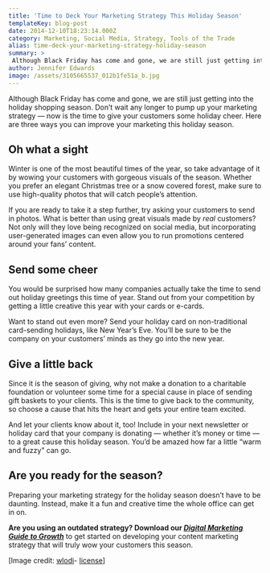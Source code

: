 ```yaml
---
title: 'Time to Deck Your Marketing Strategy This Holiday Season'
templateKey: blog-post
date: 2014-12-10T18:23:14.000Z
category: Marketing, Social Media, Strategy, Tools of the Trade
alias: time-deck-your-marketing-strategy-holiday-season
summary: > 
 Although Black Friday has come and gone, we are still just getting into the holiday shopping season. Don’t wait any longer to pump up your marketing strategy — now is the time to give your customers some holiday cheer. Here are three ways you can improve your marketing this holiday season.
author: Jennifer Edwards
image: /assets/3105665537_012b1fe51a_b.jpg
---
```


Although Black Friday has come and gone, we are still just getting into the holiday shopping season. Don’t wait any longer to pump up your marketing strategy — now is the time to give your customers some holiday cheer. Here are three ways you can improve your marketing this holiday season.

Oh what a sight
---------------

Winter is one of the most beautiful times of the year, so take advantage of it by wowing your customers with gorgeous visuals of the season. Whether you prefer an elegant Christmas tree or a snow covered forest, make sure to use high-quality photos that will catch people’s attention.

If you are ready to take it a step further, try asking your customers to send in photos. What is better than using great visuals made by _real_ customers? Not only will they love being recognized on social media, but incorporating user-generated images can even allow you to run promotions centered around your fans’ content.

Send some cheer
---------------

You would be surprised how many companies actually take the time to send out holiday greetings this time of year. Stand out from your competition by getting a little creative this year with your cards or e-cards.

Want to stand out even more? Send your holiday card on non-traditional card-sending holidays, like New Year’s Eve. You’ll be sure to be the company on your customers’ minds as they go into the new year.

Give a little back
------------------

Since it is the season of giving, why not make a donation to a charitable foundation or volunteer some time for a special cause in place of sending gift baskets to your clients. This is the time to give back to the community, so choose a cause that hits the heart and gets your entire team excited.

And let your clients know about it, too! Include in your next newsletter or holiday card that your company is donating — whether it’s money or time — to a great cause this holiday season. You’d be amazed how far a little “warm and fuzzy” can go. 

Are you ready for the season?
-----------------------------

Preparing your marketing strategy for the holiday season doesn’t have to be daunting. Instead, make it a fun and creative time the whole office can get in on.

**Are you using an outdated strategy? Download our [_Digital Marketing Guide to Growth_](http://offer.digett.com/marketing-guide-growth)** to get started on developing your content marketing strategy that will truly wow your customers this season.

\[Image credit: [wlodi](https://www.flickr.com/photos/wlodi/3105665537/in/photolist-5Jrmax-uEiF5-hPAZNn-7pdtsd-3TC4qa-3TC55X-3TC6fx-3TC5RT-3TGqc5-3TCyZc-jZRWsC-jZPpg4-7md7TE-dCk49P-jZUFf7-dCqsrm-dCk2Le-dCqucE-dCk4FT-dCqsiA-d4b4Td-8XkuHJ-74nXs6-eZEmYZ-eZUTHq-eZV93S-eZESLa-eZUpKN-eZEtYg-eZEH5T-eZUA4f-eZUYVE-eZUuSd-5tFsqg-dCqusy-dCqug7-dCqtML-dCqumN-dCk4xZ-dCqzBW-dCk3Zz-dCqu15-dCk3VD-dtR8L8-3oVbgu-8s8GE-8s8Hq-3oQBbV-8X5xXj-9DZUou)\- [license](https://creativecommons.org/licenses/by-sa/2.0/)\]